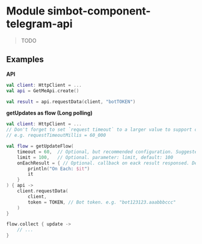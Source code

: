 # Module simbot-component-telegram-api

> TODO

## Examples

**API**

```Kotlin
val client: HttpClient = ...
val api = GetMeApi.create()

val result = api.requestData(client, "botTOKEN")
```

**getUpdates as flow (Long polling)**

```Kotlin
val client: HttpClient = ...
// Don't forget to set `request timeout` to a larger value to support client's long polling,
// e.g. requestTimeoutMillis = 60_000

val flow = getUpdateFlow(
    timeout = 60,  // Optional, but recommended configuration. Suggested `timeout` (to millis) <= `requestTimeout` millis
    limit = 100,   // Optional. parameter: limit, default: 100
    onEachResult = { // Optional. callback on eack result responsed. Default is `{ it }`
        println("On Each: $it")
        it
    }
) { api ->
    client.requestData(
        client,
        token = TOKEN, // Bot token. e.g. "bot123123.aaabbbccc"
    )
}

flow.collect { update ->
    // ...
}
```
